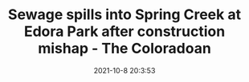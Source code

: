 ---
"title": "Sewage spills into Spring Creek at Edora Park after construction mishap - The Coloradoan"
"date": "2021-10-8 20:3:53"
"feed_name": "GOOGLENEWSCONSTRUCTION"
"feed_website": "https://news.google.com/search?q=construction%2Bincident&hl=en-US&gl=US&ceid=US:en"
"feed_rss": "https://news.google.com/rss/search?q=construction%2Bincident&hl=en-US&gl=US&ceid=US:en"
"link": "https://www.coloradoan.com/story/news/2021/10/08/sewage-spills-into-spring-creek-edora-park-fort-collins/6052749001/"
"source": "{'href': 'https://www.coloradoan.com', 'title': 'The Coloradoan'}"
"file": "_posts/2021-1-1-ccc6ef08dce7dc29c24f022bbbbd0b074d04f6dd.md"
"accident": "1"
"drilling": "0"
"dead": "0"
"injured": "0"
"arrested": "0"
"place": "unknown place"
"where": "unknown site"
"causes": "unknown"
"place_uri": "unknown place"
---